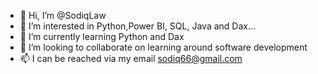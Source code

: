 - 👋 Hi, I’m @SodiqLaw
- 👀 I’m interested in Python,Power BI, SQL, Java and Dax...
- 🌱 I’m currently learning Python and Dax
- 💞️ I’m looking to collaborate on learning around software development
- 📫 I can be reached via my email sodiq66@gmail.com

<!---
SodiqLaw/SodiqLaw is a ✨ special ✨ repository because its `README.md` (this file) appears on your GitHub profile.
You can click the Preview link to take a look at your changes.
--->
